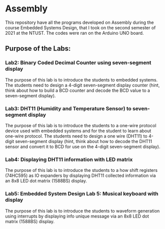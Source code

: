 # Assembly
This repository have all the programs developed on Assembly during the course Embedded Systems 
Design, that I took on the second semester of 2021 at the NTUST. The codes were ran on the
Arduino UNO board.

## Purpose of the Labs:

### Lab2: Binary Coded Decimal Counter using seven-segment display
The purpose of this lab is to introduce the students to embedded systems. The students need
to design a 4-digit seven-segment display counter (hint, think about how to build a BCD counter and
decode the BCD value to a seven-segment display). 

### Lab3: DHT11 (Humidity and Temperature Sensor) to seven-segment display
The purpose of this lab is to introduce the students to a one-wire protocol device used with
embedded systems and for the student to learn about one-wire protocol. The students need to design a
one wire (DHT11) to 4-digit seven-segment display (hint, think about how to decode the DHT11 sensor
and convert it to BCD for use on the 4-digit seven-segment display). 

### Lab4: Displaying DHT11 information with LED matrix
The purpose of this lab is to introduce the students to a how shift registers (74HC595) as IO
expanders by displaying DHT11 collected information via an 8x8 LED dot matrix (1588BS) display.

### Lab5: Embedded System Design Lab 5: Musical keyboard with display
The purpose of this lab is to introduce the students to waveform generation using interrupts
by displaying info unique message via an 8x8 LED dot matrix (1588BS) display.
